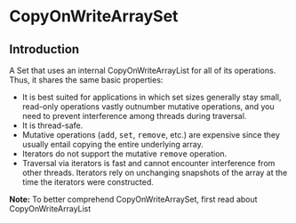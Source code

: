 # CopyOnWriteArraySet

## Introduction

A Set that uses an internal CopyOnWriteArrayList for all of its operations.  Thus, it shares the same basic properties:
 - It is best suited for applications in which set sizes generally stay small, read-only operations vastly outnumber mutative operations, and you need to prevent interference among threads during traversal.
- It is thread-safe.
- Mutative operations (<tt>add</tt>, <tt>set</tt>, <tt>remove</tt>, etc.) are expensive since they usually entail copying the entire underlying array.
- Iterators do not support the mutative <tt>remove</tt> operation.
- Traversal via iterators is fast and cannot encounter interference from other threads. Iterators rely on unchanging snapshots of the array at the time the iterators were constructed.

**Note:** To better comprehend CopyOnWriteArraySet, first read about CopyOnWriteArrayList 
